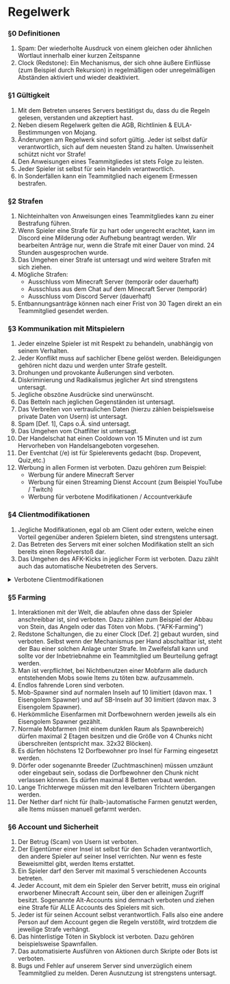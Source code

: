 # Regelwerk

### §0 Definitionen

1. Spam: Der wiederholte Ausdruck von einem gleichen oder ähnlichen Wortlaut innerhalb einer kurzen Zeitspanne
2. Clock (Redstone): Ein Mechanismus, der sich ohne äußere Einflüsse (zum Beispiel durch Rekursion) in regelmäßigen oder unregelmäßigen Abständen aktiviert und wieder deaktiviert.

### §1 Gültigkeit

1. Mit dem Betreten unseres Servers bestätigst du, dass du die Regeln gelesen, verstanden und akzeptiert hast.
2. Neben diesem Regelwerk gelten die AGB, Richtlinien & EULA-Bestimmungen von Mojang.
3. Änderungen am Regelwerk sind sofort gültig. Jeder ist selbst dafür verantwortlich, sich auf dem neuesten Stand zu halten. Unwissenheit schützt nicht vor Strafe!
4. Den Anweisungen eines Teammitgliedes ist stets Folge zu leisten.
5. Jeder Spieler ist selbst für sein Handeln verantwortlich.
6. In Sonderfällen kann ein Teammitglied nach eigenem Ermessen bestrafen.

### §2 Strafen

1. Nichteinhalten von Anweisungen eines Teammitgliedes kann zu einer Bestrafung führen.
2. Wenn Spieler eine Strafe für zu hart oder ungerecht erachtet, kann im Discord eine Milderung oder Aufhebung beantragt werden. Wir bearbeiten Anträge nur, wenn die Strafe mit einer Dauer von mind. 24 Stunden ausgesprochen wurde.
3. Das Umgehen einer Strafe ist untersagt und wird weitere Strafen mit sich ziehen.
4. Mögliche Strafen:
   * Ausschluss vom Minecraft Server (temporär oder dauerhaft)
   * Ausschluss aus dem Chat auf dem Minecraft Server (temporär)
   * Ausschluss vom Discord Server (dauerhaft)
5. Entbannungsanträge können nach einer Frist von 30 Tagen direkt an ein Teammitglied gesendet werden.

### §3 Kommunikation mit Mitspielern

1. Jeder einzelne Spieler ist mit Respekt zu behandeln, unabhängig von seinem Verhalten.
2. Jeder Konflikt muss auf sachlicher Ebene gelöst werden. Beleidigungen gehören nicht dazu und werden unter Strafe gestellt.
3. Drohungen und provokante Äußerungen sind verboten.
4. Diskriminierung und Radikalismus jeglicher Art sind strengstens untersagt.
5. Jegliche obszöne Ausdrücke sind unerwünscht.
6. Das Betteln nach jeglichen Gegenständen ist untersagt.
7. Das Verbreiten von vertraulichen Daten (hierzu zählen beispielsweise private Daten von Usern) ist untersagt.
8. Spam \[Def. 1], Caps o.Ä. sind untersagt.
9. Das Umgehen vom Chatfilter ist untersagt.
10. Der Handelschat hat einen Cooldown von 15 Minuten und ist zum Hervorheben von Handelsangeboten vorgesehen.
11. Der Eventchat (/e) ist für Spielerevents gedacht (bsp. Dropevent, Quiz,etc.)
12. Werbung in allen Formen ist verboten. Dazu gehören zum Beispiel:
    * Werbung für andere Minecraft Server
    * Werbung für einen Streaming Dienst Account (zum Beispiel YouTube / Twitch)
    * Werbung für verbotene Modifikationen / Accountverkäufe

### §4 Clientmodifikationen

1. Jegliche Modifikationen, egal ob am Client oder extern, welche einen Vorteil gegenüber anderen Spielern bieten, sind strengstens untersagt.
2. Das Betreten des Servers mit einer solchen Modifikation stellt an sich bereits einen Regelverstoß dar.
3. Das Umgehen des AFK-Kicks in jeglicher Form ist verboten. Dazu zählt auch das automatische Neubetreten des Servers.

<details>

<summary>Verbotene Clientmodifikationen</summary>

Diese Liste dient rein zur Orientierung!

* AbortBreaking
* AimBot
* AirJump
* AirLadder
* AntiAFK
* AntiBlind
* AntiBot
* AntiCactus
* AntiPotion
* AntiHunger
* ArrowCam Mod
* AtAllProvider
* AutoArmor
* AutoBow
* AutoBreak
* AutoClicker
* AutoFish
* AutoPot
* AutoRespawn
* AutoSoup
* AutoTool
* AutoWalk
* AutoWeapon
* BedGodMode
* Blink
* BlockWalk
* BowAimbot
* Breadcrumbs
* BufferSpeed
* BurningMod
* BugUp
* CameraClip
* Chams
* ChestAura
* ChestStealer
* CivBreak
* Clip
* ConsoleSpammer
* Crasher
* Criticals
* (Skin-)Derp
* Eagle
* ESP
* FastBow
* FastBreak
* FastClimb
* FastPlace
* FastStairs
* FastUse
* Fly
* FreeCam
* Freeze
* Fucker
* Fullbright
* Ghost
* GhostHand
* Glide
* GodMode
* HeadRotations
* HighJump
* HitBox
* IceSpeed
* InventoryCleaner
* InventoryMove
* InventoryTweaks
* ItemTeleport
* Jesus / WaterWalk / LiquidWalk
* KeepAlive
* KeepContainer
* Killaura / Forcefield / MultiAura
* LadderJump
* Lagswitch
* LongJump
* MLGHelper
* MoreCarry
* MultiActions
* MouseTweaks
* NameTags
* NoClip
* NoFall
* NoJumpDelay
* NoPitchLimit
* NoRotateSet
* NoSlow
* NoWeb
* Nuker
* Paralyze
* Parkour
* PerfectHorseJump
* Phase
* PingSpoof
* PortalMenu
* Projectiles
* RapidFire
* Reach
* Regen / FastHeal
* SafeWalk
* Scaffold
* SlimeJump
* Smart-Moving Mod
* Speed
* Spammer
* Spider
* Step
* Strafe
* SuperKnockback
* Teleport
* TeleportHit
* Timer
* Tower
* Tracers / Wireframe
* Trigger
* TrueSight
* UnicodeChat
* VehicleOneHit
* Velocity / NoKnockback / AntiKnockback
* WallClimb
* WaterSpeed
* X-Ray
* Zoot

</details>

### §5 Farming

1. Interaktionen mit der Welt, die ablaufen ohne dass der Spieler anschreibbar ist, sind verboten. Dazu zählen zum Beispiel der Abbau von Stein, das Angeln oder das Töten von Mobs. ("AFK-Farming")
2. Redstone Schaltungen, die zu einer Clock \[Def. 2] gebaut wurden, sind verboten. Selbst wenn der Mechanismus per Hand abschaltbar ist, steht der Bau einer solchen Anlage unter Strafe. Im Zweifelsfall kann und sollte vor der Inbetriebnahme ein Teammitglied um Beurteilung gefragt werden.
3. Man ist verpflichtet, bei Nichtbenutzen einer Mobfarm alle dadurch entstehenden Mobs sowie Items zu töten bzw. aufzusammeln.
4. Endlos fahrende Loren sind verboten.
5. Mob-Spawner sind auf normalen Inseln auf 10 limitiert (davon max. 1 Eisengolem Spawner) und auf SB-Inseln auf 30 limitiert (davon max. 3 Eisengolem Spawner).
6. Herkömmliche Eisenfarmen mit Dorfbewohnern werden jeweils als ein Eisengolem Spawner gezählt.
7. Normale Mobfarmen (mit einem dunklen Raum als Spawnbereich) dürfen maximal 2 Etagen besitzen und die Größe von 4 Chunks nicht überschreiten (entspricht max. 32x32 Blöcken).
8. Es dürfen höchstens 12 Dorfbewohner pro Insel für Farming eingesetzt werden.
9. Dörfer oder sogenannte Breeder (Zuchtmaschinen) müssen umzäunt oder eingebaut sein, sodass die Dorfbewohner den Chunk nicht verlassen können. Es dürfen maximal 8 Betten verbaut werden.
10. Lange Trichterwege müssen mit den levelbaren Trichtern übergangen werden.
11. Der Nether darf nicht für (halb-)automatische Farmen genutzt werden, alle Items müssen manuell gefarmt werden.

### §6 Account und Sicherheit

1. Der Betrug (Scam) von Usern ist verboten.
2. Der Eigentümer einer Insel ist selbst für den Schaden verantwortlich, den andere Spieler auf seiner Insel verrichten. Nur wenn es feste Beweismittel gibt, werden Items erstattet.
3. Ein Spieler darf den Server mit maximal 5 verschiedenen Accounts betreten.
4. Jeder Account, mit dem ein Spieler den Server betritt, muss ein original erworbener Minecraft Account sein, über den er alleinigen Zugriff besitzt. Sogenannte Alt-Accounts sind demnach verboten und ziehen eine Strafe für ALLE Accounts des Spielers mit sich.
5. Jeder ist für seinen Account selbst verantwortlich. Falls also eine andere Person auf dem Account gegen die Regeln verstößt, wird trotzdem die jeweilige Strafe verhängt.
6. Das hinterlistige Töten in Skyblock ist verboten. Dazu gehören beispielsweise Spawnfallen.
7. Das automatisierte Ausführen von Aktionen durch Skripte oder Bots ist verboten.
8. Bugs und Fehler auf unserem Server sind unverzüglich einem Teammitglied zu melden. Deren Ausnutzung ist strengstens untersagt.
